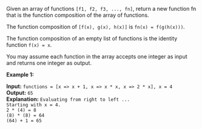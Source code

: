 Given an array of functions `[f1, f2, f3, ..., fn]`, return a new function fn that is the function composition of the array of functions.

The function composition of `[f(x), g(x), h(x)]` is `fn(x) = f(g(h(x)))`.

The function composition of an empty list of functions is the identity function `f(x) = x`.

You may assume each function in the array accepts one integer as input and returns one integer as output.

 

**Example 1:**

**Input:** `functions = [x => x + 1, x => x * x, x => 2 * x], x = 4`\
**Output:** `65`\
**Explanation:**
`Evaluating from right to left ...`\
`Starting with x = 4.`\
`2 * (4) = 8`\
`(8) * (8) = 64`\
`(64) + 1 = 65`